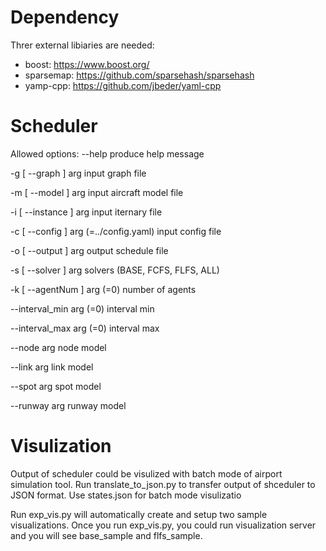 # Dependency

Threr external libiaries are needed:
 - boost: https://www.boost.org/
 - sparsemap: https://github.com/sparsehash/sparsehash
 - yamp-cpp: https://github.com/jbeder/yaml-cpp

# Scheduler

Allowed options:
  --help                                produce help message
  
  -g [ --graph ] arg                    input graph file
  
  -m [ --model ] arg                    input aircraft model file
  
  -i [ --instance ] arg                 input iternary file
  
  -c [ --config ] arg (=../config.yaml) input config file
  
  -o [ --output ] arg                   output schedule file
  
  -s [ --solver ] arg                   solvers (BASE, FCFS, FLFS, ALL)
  
  -k [ --agentNum ] arg (=0)            number of agents
  
  --interval_min arg (=0)               interval min
  
  --interval_max arg (=0)               interval max
  
  --node arg                            node model
  
  --link arg                            link model
  
  --spot arg                            spot model
  
  --runway arg                          runway model
  
# Visulization
Output of scheduler could be visulized with batch mode of airport simulation tool. Run translate_to_json.py to transfer output of shceduler to JSON format. Use states.json for batch mode visulizatio

Run exp_vis.py will automatically create and setup two sample visualizations. Once you run exp_vis.py, you could run visualization server and you will see base_sample and flfs_sample.
